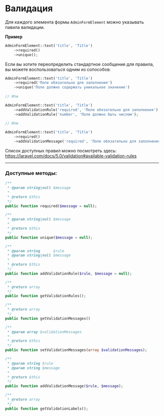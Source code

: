 # Валидация

Для каждого элемента формы `AdminFormElement` можно указывать павила валидации. 

**Пример**
```php
AdminFormElement::text('title', 'Title')
    ->required()
    ->unique();
```

Если вы хотите переопределить стандартное сообщение для правила, вы можете воспользоваться одним из сопособов:

```php
AdminFormElement::text('title', 'Title')
    ->required('Поле обязательно для заполнения')
    ->unique('Поле должно содержать уникальное значение')
    
// Или

AdminFormElement::text('title', 'Title')
    ->addValidationRule('required', 'Поле обязательно для заполнения')
    ->addValidationRule('number', 'Поле должно быть числом');
    
// Или

AdminFormElement::text('title', 'Title')
    ->required()
    ->addValidationMessage('required', 'Поле обязательно для заполнения');
```

Список доступных правил можно посмотреть здесь: https://laravel.com/docs/5.0/validation#available-validation-rules

______

### Доступные методы:

```php
/**
 * @param string|null $message
 *
 * @return $this
 */
public function required($message = null);

/**
 * @param string|null $message
 *
 * @return $this
 */
public function unique($message = null);

/**
 * @param string      $rule
 * @param string|null $message
 *
 * @return $this
 */
public function addValidationRule($rule, $message = null);

/**
 * @return array
 */
public function getValidationRules();

/**
 * @return array
 */
public function getValidationMessages()

/**
 * @param array $validationMessages
 *
 * @return $this
 */
public function setValidationMessages(array $validationMessages);

/**
 * @param string $rule
 * @param string $message
 *
 * @return $this
 */
public function addValidationMessage($rule, $message);

/**
 * @return array
 */
public function getValidationLabels();
```
